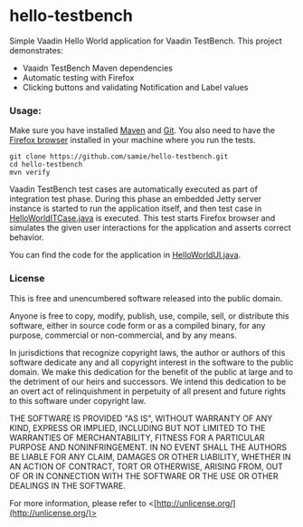 hello-testbench
===========

Simple Vaadin Hello World application for Vaadin TestBench. This project demonstrates:
 * Vaaidn TestBench Maven dependencies
 * Automatic testing with Firefox
 * Clicking buttons and validating Notification and Label values

### Usage:

Make sure you have installed [Maven](http://maven.apache.org/) and [Git](http://git-scm.com/). You also need to have the [Firefox browser](https://www.mozilla.org/en-US/firefox/new/) installed in your machine where you run the tests. 

    git clone https://github.com/samie/hello-testbench.git
    cd hello-testbench
    mvn verify
    
Vaadin TestBench test cases are automatically executed as part of integration test phase. During this phase an embedded 
Jetty server instance is started to run the application itself, and then test case in
[HelloWorldITCase.java](src/test/java/org/vaadin/samples/tests/HelloWorldITCase.java) is executed. This test 
starts Firefox browser and simulates the given user interactions for the application and asserts correct behavior.

You can find the code for the application in [HelloWorldUI.java](src/main/java/org/vaadin/samples/HelloWorldUI.java).


### License

This is free and unencumbered software released into the public domain.

Anyone is free to copy, modify, publish, use, compile, sell, or
distribute this software, either in source code form or as a compiled
binary, for any purpose, commercial or non-commercial, and by any
means.

In jurisdictions that recognize copyright laws, the author or authors
of this software dedicate any and all copyright interest in the
software to the public domain. We make this dedication for the benefit
of the public at large and to the detriment of our heirs and
successors. We intend this dedication to be an overt act of
relinquishment in perpetuity of all present and future rights to this
software under copyright law.

THE SOFTWARE IS PROVIDED "AS IS", WITHOUT WARRANTY OF ANY KIND,
EXPRESS OR IMPLIED, INCLUDING BUT NOT LIMITED TO THE WARRANTIES OF
MERCHANTABILITY, FITNESS FOR A PARTICULAR PURPOSE AND NONINFRINGEMENT.
IN NO EVENT SHALL THE AUTHORS BE LIABLE FOR ANY CLAIM, DAMAGES OR
OTHER LIABILITY, WHETHER IN AN ACTION OF CONTRACT, TORT OR OTHERWISE,
ARISING FROM, OUT OF OR IN CONNECTION WITH THE SOFTWARE OR THE USE OR
OTHER DEALINGS IN THE SOFTWARE.

For more information, please refer to <[http://unlicense.org/](http://unlicense.org/)>
